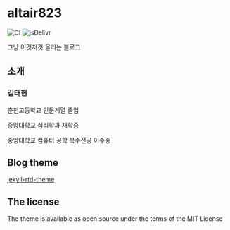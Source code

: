 # altair823

![CI](https://github.com/rundocs/jekyll-rtd-theme/workflows/CI/badge.svg?branch=develop)
![jsDelivr](https://data.jsdelivr.com/v1/package/gh/rundocs/jekyll-rtd-theme/badge)

그냥 이것저것 올리는 블로그

## 소개

### 김태현

춘천고등학교 인문계열 졸업

중앙대학교 심리학과 재학중

중앙대학교 컴퓨터 공학 복수전공 이수중

## Blog theme

[jekyll-rtd-theme](https://github.com/rundocs/jekyll-rtd-theme)

## The license

The theme is available as open source under the terms of the MIT License
